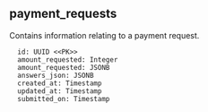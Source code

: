 ## payment_requests

Contains information relating to a payment request.

```
  id: UUID <<PK>>
  amount_requested: Integer
  amount_requested: JSONB
  answers_json: JSONB
  created_at: Timestamp
  updated_at: Timestamp
  submitted_on: Timestamp
```
